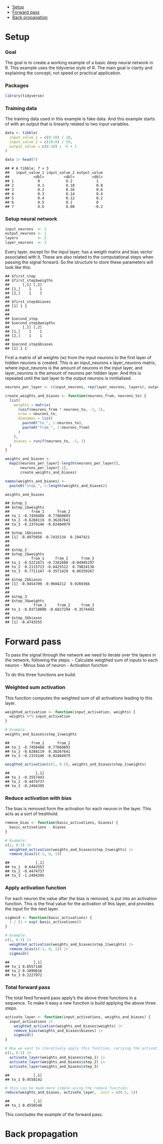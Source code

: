 
- <a href="#setup" id="toc-setup">Setup</a>
- <a href="#forward-pass" id="toc-forward-pass">Forward pass</a>
- <a href="#back-propagation" id="toc-back-propagation">Back
  propagation</a>

# Setup

### Goal

The goal is to create a working example of a basic deep neural network
in R. This example uses the tidyverse style of R. The main goal is
clarity and explaining the concept, not speed or practical application.

### Packages

``` r
library(tidyverse)
```

### Training data

The training data used in this example is fake data. And this example
starts of with an output that is lineairly related to two input
variables.

``` r
data <- tibble(
  input_value_1 = c(0:10) / 10,
  input_value_2 = c(10:0) / 50,
  output_value = c(0:10) / -5 + 1
)

data |> head(7)
```

    ## # A tibble: 7 × 3
    ##   input_value_1 input_value_2 output_value
    ##           <dbl>         <dbl>        <dbl>
    ## 1           0            0.2           1  
    ## 2           0.1          0.18          0.8
    ## 3           0.2          0.16          0.6
    ## 4           0.3          0.14          0.4
    ## 5           0.4          0.12          0.2
    ## 6           0.5          0.1           0  
    ## 7           0.6          0.08         -0.2

### Setup neural network

``` r
input_neurons  <- 2
output_neurons <- 1
layers         <- 2
layer_neurons  <- 3
```

Every layer, except for the input layer, has a weigth matrix and bias
vector associated with it. These are also related to the computational
steps when passing the signal forward. So the structure to store these
parameters will look like this:

    ## $first_step
    ## $first_step$weigths
    ##      [,1] [,2]
    ## [1,]    1    1
    ## [2,]    1    1
    ## 
    ## $first_step$biases
    ## [1] 1 1
    ## 
    ## 
    ## $second_step
    ## $second_step$weigths
    ##      [,1] [,2]
    ## [1,]    1    1
    ## [2,]    1    1
    ## 
    ## $second_step$biases
    ## [1] 1 1

First a matrix of all weights (w) from the input neurons to the first
layer of hidden neurons is created. This is an input_neurons x
layer_neurons matrix, where input_neurons is the amount of neurons in
the input layer, and layer_neurons is the amount of neurons per hidden
layer. And this is repeated until the last layer to the output neurons
is innitialised.

``` r
neurons_per_layer <- c(input_neurons, rep(layer_neurons, layers), output_neurons)

create_weights_and_biases <- function(neurons_from, neurons_to) {
  list(
    weights = matrix(
      runif(neurons_from * neurons_to, -1, 1),
      nrow = neurons_to,
      dimnames = list(
        paste0("to_", 1:neurons_to),
        paste0("from_", 1:neurons_from)
      )
    ),
    biases = runif(neurons_to, -1, 1)
  )
}

weights_and_biases <-
  map2(neurons_per_layer[-length(neurons_per_layer)],
       neurons_per_layer[-1],
       create_weights_and_biases)

names(weights_and_biases) <-
  paste0("step_", 1:length(weights_and_biases))

weights_and_biases
```

    ## $step_1
    ## $step_1$weights
    ##          from_1      from_2
    ## to_1 -0.7450488  0.77860893
    ## to_2 -0.6288119  0.36267641
    ## to_3 -0.2374146 -0.02404979
    ## 
    ## $step_1$biases
    ## [1] -0.4975058 -0.7415134  0.1947421
    ## 
    ## 
    ## $step_2
    ## $step_2$weights
    ##          from_1     from_2      from_3
    ## to_1 -0.5221671 -0.7262660 -0.04995297
    ## to_2  0.2115723 -0.8425512  0.79824138
    ## to_3  0.7711147 -0.3571429  0.86359267
    ## 
    ## $step_2$biases
    ## [1] -0.9454709 -0.9604212  0.9269366
    ## 
    ## 
    ## $step_3
    ## $step_3$weights
    ##           from_1     from_2     from_3
    ## to_1 -0.03718008 -0.6827294 -0.3574443
    ## 
    ## $step_3$biases
    ## [1] -0.4743555

# Forward pass

To pass the signal through the network we need to iterate over the
layers in the network, following the steps: - Calculate weigthed sum of
inputs to each neuron - Minus bias of neuron - Activation function

To do this three functions are build.

### Weighted sum activation

This function computes the weighted sum of all activations leading to
this layer.

``` r
weighted_activation <- function(input_activation, weights) {
  weights %*% input_activation
}

# Example:
weights_and_biases$step_1$weights
```

    ##          from_1      from_2
    ## to_1 -0.7450488  0.77860893
    ## to_2 -0.6288119  0.36267641
    ## to_3 -0.2374146 -0.02404979

``` r
weighted_activation(c(1, 0.5), weights_and_biases$step_1$weights)
```

    ##            [,1]
    ## to_1 -0.3557443
    ## to_2 -0.4474737
    ## to_3 -0.2494395

### Reduce activation with bias

The bias is removed form the activation for each neuron in the layer.
This acts as a sort of treshhold.

``` r
remove_bias <- function(basic_activations, biases) {
  basic_activations - biases
}

# Example:
c(1, 0.5) |>
  weighted_activation(weights_and_biases$step_1$weights) |>
  remove_bias(c(-1, 0, 1))
```

    ##            [,1]
    ## to_1  0.6442557
    ## to_2 -0.4474737
    ## to_3 -1.2494395

### Apply activation function

For each neuron the value after the bias is removed, is put into an
activation function. This is the final value for the activation of this
layer, and provides the input for the next layer.

``` r
sigmoid <- function(basic_activations) {
  1 / (1 + exp(-basic_activations))
}

# Example:
c(1, 0.5) |>
  weighted_activation(weights_and_biases$step_1$weights) |>
  remove_bias(c(-1, 0, 1)) |> 
  sigmoid()
```

    ##           [,1]
    ## to_1 0.6557148
    ## to_2 0.3899616
    ## to_3 0.2227972

### Total forward pass

The total feed forward pass apply’s the above three functions in a
sequence. To make it easy a new function is build applying the above
three steps.

``` r
activate_layer <- function(input_activations, weights_and_biases) {
  input_activations |>
    weighted_activation(weights_and_biases$weights) |>
    remove_bias(weights_and_biases$biases) |>
    sigmoid()
}

# Now we want to iteratively apply this function, carrying the activation forward, for example:
c(1, 0.5) |>
  activate_layer(weights_and_biases$step_1) |>
  activate_layer(weights_and_biases$step_2) |>
  activate_layer(weights_and_biases$step_3)
```

    ##           [,1]
    ## to_1 0.4558142

``` r
# this can be made more simple using the reduce function:
reduce(weights_and_biases, activate_layer, .init = c(0.5, 1))
```

    ##           [,1]
    ## to_1 0.4550548

This concludes the example of the forward pass.

# Back propagation
